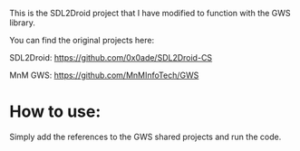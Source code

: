 This is the SDL2Droid project that I have modified to function with the GWS library.

You can find the original projects here: 

SDL2Droid: https://github.com/0x0ade/SDL2Droid-CS

MnM GWS: https://github.com/MnMInfoTech/GWS

# How to use:

Simply add the references to the GWS shared projects and run the code. 

